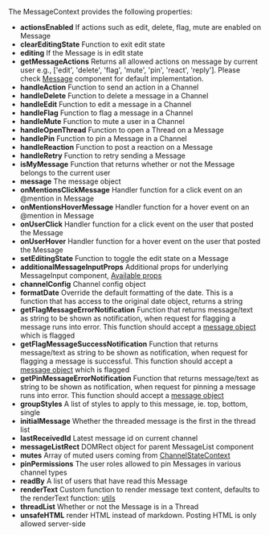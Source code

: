 The MessageContext provides the following properties:

- **actionsEnabled** If actions such as edit, delete, flag, mute are enabled on Message
- **clearEditingState** Function to exit edit state
- **editing** If the Message is in edit state
- **getMessageActions** Returns all allowed actions on message by current user e.g., ['edit', 'delete', 'flag', 'mute', 'pin', 'react', 'reply']. Please check [Message](https://github.com/GetStream/stream-chat-react/blob/master/src/components/Message.tsx) component for default implementation.
- **handleAction** Function to send an action in a Channel
- **handleDelete** Function to delete a message in a Channel
- **handleEdit** Function to edit a message in a Channel
- **handleFlag** Function to flag a message in a Channel
- **handleMute** Function to mute a user in a Channel
- **handleOpenThread** Function to open a Thread on a Message
- **handlePin** Function to pin a Message in a Channel
- **handleReaction** Function to post a reaction on a Message
- **handleRetry** Function to retry sending a Message
- **isMyMessage** Function that returns whether or not the Message belongs to the current user
- **message** The message object
- **onMentionsClickMessage** Handler function for a click event on an @mention in Message
- **onMentionsHoverMessage** Handler function for a hover event on an @mention in Message
- **onUserClick** Handler function for a click event on the user that posted the Message
- **onUserHover** Handler function for a hover event on the user that posted the Message
- **setEditingState** Function to toggle the edit state on a Message
- **additionalMessageInputProps** Additional props for underlying MessageInput component, [Available props](https://getstream.github.io/stream-chat-react/#messageinput)
- **channelConfig** Channel config object
- **formatDate** Override the default formatting of the date. This is a function that has access to the original date object, returns a string
- **getFlagMessageErrorNotification** Function that returns message/text as string to be shown as notification, when request for flagging a message runs into error. This function should accept a [message object](https://getstream.io/chat/docs/javascript/message_format/?language=javascript) which is flagged
- **getFlagMessageSuccessNotification** Function that returns message/text as string to be shown as notification, when request for flagging a message is successful. This function should accept a [message object](https://getstream.io/chat/docs/javascript/message_format/?language=javascript) which is flagged
- **getPinMessageErrorNotification** Function that returns message/text as string to be shown as notification, when request for pinning a message runs into error. This function should accept a [message object](https://getstream.io/chat/docs/javascript/message_format/?language=javascript)
- **groupStyles** A list of styles to apply to this message, ie. top, bottom, single
- **initialMessage** Whether the threaded message is the first in the thread list
- **lastReceivedId** Latest message id on current channel
- **messageListRect** DOMRect object for parent MessageList component
- **mutes** Array of muted users coming from [ChannelStateContext](https://getstream.github.io/stream-chat-react/#section-channelstatecontext)
- **pinPermissions** The user roles allowed to pin Messages in various channel types
- **readBy** A list of users that have read this Message
- **renderText** Custom function to render message text content, defaults to the renderText function: [utils](https://github.com/GetStream/stream-chat-react/blob/master/src/utils.ts)
- **threadList** Whether or not the Message is in a Thread
- **unsafeHTML** render HTML instead of markdown. Posting HTML is only allowed server-side
